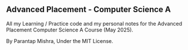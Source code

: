 ## Advanced Placement - Computer Science A
All my Learning / Practice code and my personal notes for the Advanced Placement Computer Science A Course (May 2025).

By Parantap Mishra, Under the MIT License.
